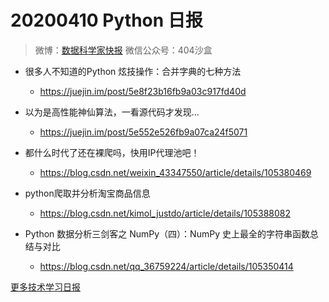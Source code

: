 # 20200410 Python 日报
> 微博：[数据科学家快报](https://www.weibo.com/wukehao)
> 微信公众号：404沙盒
- 很多人不知道的Python 炫技操作：合并字典的七种方法
  - https://juejin.im/post/5e8f23b16fb9a03c917fd40d

- 以为是高性能神仙算法，一看源代码才发现...
  - https://juejin.im/post/5e552e526fb9a07ca24f5071

- 都什么时代了还在裸爬吗，快用IP代理池吧！
  - https://blog.csdn.net/weixin_43347550/article/details/105380469

- python爬取并分析淘宝商品信息
  - https://blog.csdn.net/kimol_justdo/article/details/105388082

- Python 数据分析三剑客之 NumPy（四）：NumPy 史上最全的字符串函数总结与对比
  - https://blog.csdn.net/qq_36759224/article/details/105350414
  
[更多技术学习日报](https://github.com/KehaoWu/dailypython)
